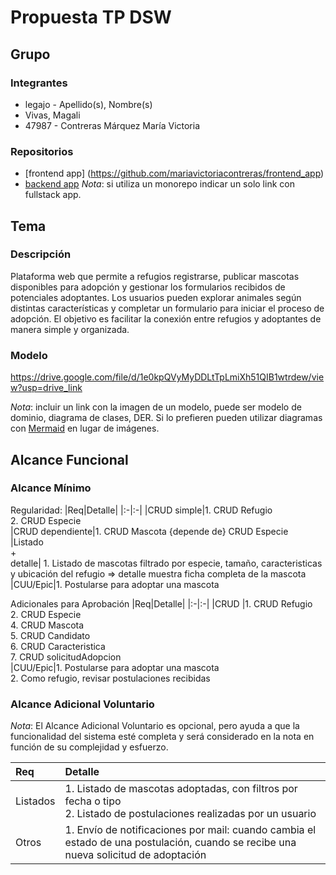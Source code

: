 # Propuesta TP DSW

## Grupo
### Integrantes
* legajo - Apellido(s), Nombre(s)
* Vivas, Magali
* 47987 - Contreras Márquez María Victoria

### Repositorios
* [frontend app] (https://github.com/mariavictoriacontreras/frontend_app)
* [backend app](https://github.com/mariavictoriacontreras/backend_app)
*Nota*: si utiliza un monorepo indicar un solo link con fullstack app.

## Tema
### Descripción
Plataforma web que permite a refugios registrarse, publicar mascotas disponibles para adopción y gestionar los formularios recibidos de potenciales adoptantes. Los usuarios pueden explorar animales según distintas características y completar un formulario para iniciar el proceso de adopción. El objetivo es facilitar la conexión entre refugios y adoptantes de manera simple y organizada.

### Modelo
https://drive.google.com/file/d/1e0kpQVyMyDDLtTpLmiXh51QIB1wtrdew/view?usp=drive_link

*Nota*: incluir un link con la imagen de un modelo, puede ser modelo de dominio, diagrama de clases, DER. Si lo prefieren pueden utilizar diagramas con [Mermaid](https://mermaid.js.org) en lugar de imágenes.

## Alcance Funcional 

### Alcance Mínimo


Regularidad:
|Req|Detalle|
|:-|:-|
|CRUD simple|1. CRUD Refugio <br>2. CRUD Especie<br>
|CRUD dependiente|1. CRUD Mascota {depende de} CRUD Especie<br>
|Listado<br>+<br>detalle| 1. Listado de mascotas filtrado por especie, tamaño, caracteristicas y ubicación del refugio => detalle muestra ficha completa de la mascota<br>
|CUU/Epic|1. Postularse para adoptar una mascota<br>


Adicionales para Aprobación
|Req|Detalle|
|:-|:-|
|CRUD |1. CRUD Refugio <br>2. CRUD Especie<br>4. CRUD Mascota<br>5. CRUD Candidato<br>6. CRUD Caracteristica<br>7. CRUD solicitudAdopcion<br>
|CUU/Epic|1. Postularse para adoptar una mascota<br>2. Como refugio, revisar postulaciones recibidas<br>


### Alcance Adicional Voluntario

*Nota*: El Alcance Adicional Voluntario es opcional, pero ayuda a que la funcionalidad del sistema esté completa y será considerado en la nota en función de su complejidad y esfuerzo.

|Req|Detalle|
|:-|:-|
|Listados |1. Listado de mascotas adoptadas, con filtros por fecha o tipo <br>2. Listado de postulaciones realizadas por un usuario |
|Otros|1. Envío de notificaciones por mail: cuando cambia el estado de una postulación, cuando se recibe una nueva solicitud de adoptación|

